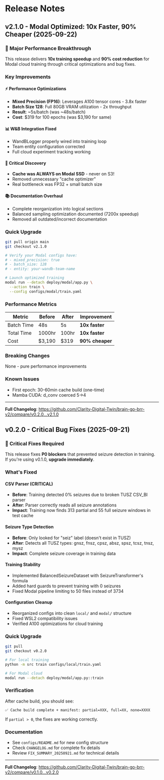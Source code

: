 # Release Notes

## v2.1.0 - Modal Optimized: 10x Faster, 90% Cheaper (2025-09-22)

### 🚀 Major Performance Breakthrough

This release delivers **10x training speedup** and **90% cost reduction** for Modal cloud training through critical optimizations and bug fixes.

### Key Improvements

#### ⚡ Performance Optimizations
- **Mixed Precision (FP16)**: Leverages A100 tensor cores - 3.8x faster
- **Batch Size 128**: Full 80GB VRAM utilization - 2x throughput
- **Result**: ~5s/batch (was ~48s/batch)
- **Cost**: $319 for 100 epochs (was $3,190 for same)

#### 📊 W&B Integration Fixed
- WandBLogger properly wired into training loop
- Team entity configuration corrected
- Full cloud experiment tracking working

#### 💾 Critical Discovery
- **Cache was ALWAYS on Modal SSD** - never on S3!
- Removed unnecessary "cache optimizer"
- Real bottleneck was FP32 + small batch size

#### 📚 Documentation Overhaul
- Complete reorganization into logical sections
- Balanced sampling optimization documented (7200x speedup)
- Removed all outdated/incorrect documentation

### Quick Upgrade

```bash
git pull origin main
git checkout v2.1.0

# Verify your Modal configs have:
# - mixed_precision: true
# - batch_size: 128
# - entity: your-wandb-team-name

# Launch optimized training
modal run --detach deploy/modal/app.py \
  --action train \
  --config configs/modal/train.yaml
```

### Performance Metrics

| Metric | Before | After | Improvement |
|--------|--------|-------|-------------|
| Batch Time | 48s | 5s | **10x faster** |
| Total Time | 1000hr | 100hr | **10x faster** |
| Cost | $3,190 | $319 | **90% cheaper** |

### Breaking Changes
None - pure performance improvements

### Known Issues
- First epoch: 30-60min cache build (one-time)
- Mamba CUDA: d_conv coerced 5→4

---

**Full Changelog**: https://github.com/Clarity-Digital-Twin/brain-go-brr-v2/compare/v0.2.0...v2.1.0

## v0.2.0 - Critical Bug Fixes (2025-09-21)

### 🚨 Critical Fixes Required

This release fixes **P0 blockers** that prevented seizure detection in training. If you're using v0.1.0, **upgrade immediately**.

### What's Fixed

#### CSV Parser (CRITICAL)
- **Before**: Training detected 0% seizures due to broken TUSZ CSV_BI parser
- **After**: Parser correctly reads all seizure annotations
- **Impact**: Training now finds 313 partial and 55 full seizure windows in test cache

#### Seizure Type Detection
- **Before**: Only looked for "seiz" label (doesn't exist in TUSZ)
- **After**: Detects all TUSZ types: gnsz, fnsz, cpsz, absz, spsz, tcsz, tnsz, mysz
- **Impact**: Complete seizure coverage in training data

#### Training Stability
- Implemented BalancedSeizureDataset with SeizureTransformer's formula
- Added hard guards to prevent training with 0 seizures
- Fixed Modal pipeline limiting to 50 files instead of 3734

#### Configuration Cleanup
- Reorganized configs into clean `local/` and `modal/` structure
- Fixed WSL2 compatibility issues
- Verified A100 optimizations for cloud training

### Quick Upgrade

```bash
git pull
git checkout v0.2.0

# For local training
python -m src train configs/local/train.yaml

# For Modal cloud
modal run --detach deploy/modal/app.py::train
```

### Verification

After cache build, you should see:
```
✅ Cache build complete + manifest: partial=XXX, full=XX, none=XXXX
```

If `partial > 0`, the fixes are working correctly.

### Documentation

- See `configs/README.md` for new config structure
- Check `CHANGELOG.md` for complete fix details
- Review `FIX_SUMMARY_20250921.md` for technical details

---

**Full Changelog**: https://github.com/Clarity-Digital-Twin/brain-go-brr-v2/compare/v0.1.0...v0.2.0
